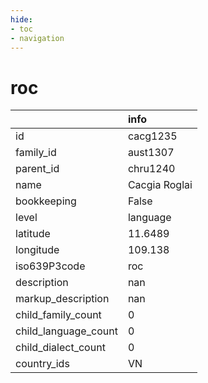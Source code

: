 ```yaml
---
hide:
- toc
- navigation
---
```

# roc
|                      | info          |
|:---------------------|:--------------|
| id                   | cacg1235      |
| family_id            | aust1307      |
| parent_id            | chru1240      |
| name                 | Cacgia Roglai |
| bookkeeping          | False         |
| level                | language      |
| latitude             | 11.6489       |
| longitude            | 109.138       |
| iso639P3code         | roc           |
| description          | nan           |
| markup_description   | nan           |
| child_family_count   | 0             |
| child_language_count | 0             |
| child_dialect_count  | 0             |
| country_ids          | VN            |